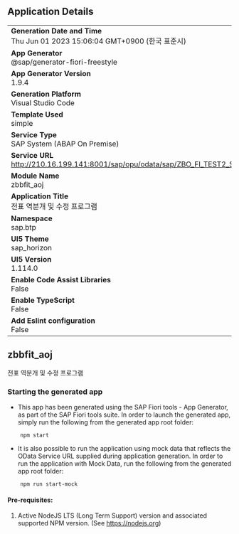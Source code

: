 ## Application Details
|               |
| ------------- |
|**Generation Date and Time**<br>Thu Jun 01 2023 15:06:04 GMT+0900 (한국 표준시)|
|**App Generator**<br>@sap/generator-fiori-freestyle|
|**App Generator Version**<br>1.9.4|
|**Generation Platform**<br>Visual Studio Code|
|**Template Used**<br>simple|
|**Service Type**<br>SAP System (ABAP On Premise)|
|**Service URL**<br>http://210.16.199.141:8001/sap/opu/odata/sap/ZBO_FI_TEST2_SRV
|**Module Name**<br>zbbfit_aoj|
|**Application Title**<br>전표 역분개 및 수정 프로그램|
|**Namespace**<br>sap.btp|
|**UI5 Theme**<br>sap_horizon|
|**UI5 Version**<br>1.114.0|
|**Enable Code Assist Libraries**<br>False|
|**Enable TypeScript**<br>False|
|**Add Eslint configuration**<br>False|

## zbbfit_aoj

전표 역분개 및 수정 프로그램

### Starting the generated app

-   This app has been generated using the SAP Fiori tools - App Generator, as part of the SAP Fiori tools suite.  In order to launch the generated app, simply run the following from the generated app root folder:

```
    npm start
```

- It is also possible to run the application using mock data that reflects the OData Service URL supplied during application generation.  In order to run the application with Mock Data, run the following from the generated app root folder:

```
    npm run start-mock
```

#### Pre-requisites:

1. Active NodeJS LTS (Long Term Support) version and associated supported NPM version.  (See https://nodejs.org)


